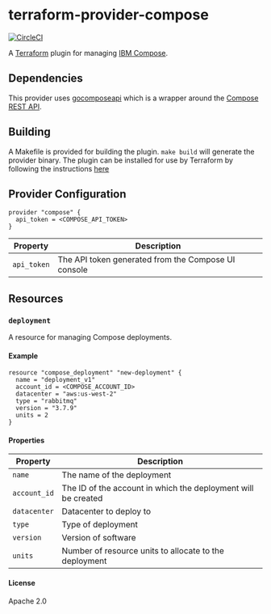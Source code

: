 # terraform-provider-compose
[![CircleCI](https://circleci.com/gh/spothero/terraform-provider-compose/tree/master.svg?style=svg)](https://circleci.com/gh/spothero/terraform-provider-compose/tree/master)

A [Terraform](https://www.terraform.io) plugin for managing [IBM Compose](https://compose.com/).

## Dependencies

This provider uses [gocomposeapi](https://github.com/compose/gocomposeapi) which is a wrapper around 
the [Compose REST API](https://apidocs.compose.com).

## Building

A Makefile is provided for building the plugin. `make build` will generate the provider binary. The plugin can be
installed for use by Terraform by following the instructions [here](https://www.terraform.io/docs/configuration/providers.html#third-party-plugins)

## Provider Configuration

```
provider "compose" {
  api_token = <COMPOSE_API_TOKEN>
}
```

| Property            | Description                                       
| ----------------    | -----------------------                              
| `api_token`         | The API token generated from the Compose UI console  

## Resources
### `deployment`

A resource for managing Compose deployments.

#### Example

```
resource "compose_deployment" "new-deployment" {
  name = "deployment_v1"
  account_id = <COMPOSE_ACCOUNT_ID>
  datacenter = "aws:us-west-2"
  type = "rabbitmq"
  version = "3.7.9"
  units = 2
}
```

#### Properties

| Property              | Description                                                        
| ----------------      | ----------------------                                           
| `name`                | The name of the deployment                                        
| `account_id`          | The ID of the account in which the deployment will be created    
| `datacenter`          | Datacenter to deploy to                                            
| `type`                | Type of deployment         
| `version`             | Version of software 
| `units`               | Number of resource units to allocate to the deployment

#### License
Apache 2.0
